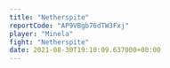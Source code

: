 ```yaml
---
title: "Netherspite"
reportCode: "AP9VBgb76dTW3Fxj"
player: "Minela"
fight: "Netherspite"
date: 2021-08-30T19:10:09.637000+00:00
---
```

